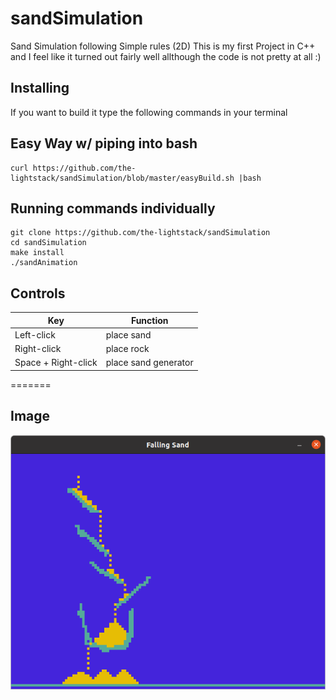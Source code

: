 # sandSimulation
Sand Simulation following Simple rules (2D)
This is my first Project in C++ and I feel like it turned out fairly well allthough the code is not pretty at all :)



Installing
-----------

If you want to build it type the following commands in your terminal

## Easy Way w/ piping into bash
```
curl https://github.com/the-lightstack/sandSimulation/blob/master/easyBuild.sh |bash
```

## Running commands individually
```
git clone https://github.com/the-lightstack/sandSimulation
cd sandSimulation
make install
./sandAnimation
```


## Controls

| Key                 | Function             |
|---------------------|----------------------|
| Left-click          | place sand           |
| Right-click         | place rock           |
| Space + Right-click | place sand generator |
=======

## Image
![imageOfProject](./sandLandProjectImage.png)
